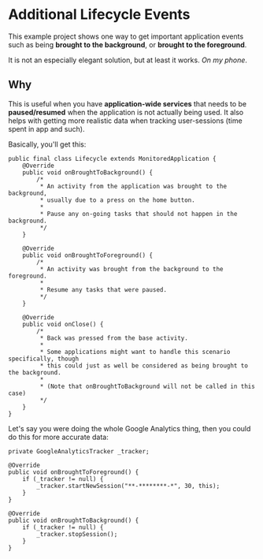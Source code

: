 # Additional Lifecycle Events

This example project shows one way to get important application events such as being **brought to the background**, or **brought to the foreground**.

It is not an especially elegant solution, but at least it works. *On my phone*.

## Why

This is useful when you have **application-wide services** that needs to be **paused/resumed** when the application is not actually being used. It also helps with getting more realistic data when tracking user-sessions (time spent in app and such).

Basically, you'll get this:

    public final class Lifecycle extends MonitoredApplication {
        @Override
        public void onBroughtToBackground() {
            /*
             * An activity from the application was brought to the background, 
             * usually due to a press on the home button.
             * 
             * Pause any on-going tasks that should not happen in the background.
             */
        }
        
        @Override
        public void onBroughtToForeground() {
            /*
             * An activity was brought from the background to the foreground.
             * 
             * Resume any tasks that were paused.
             */
        }
        
        @Override
        public void onClose() {
            /*
             * Back was pressed from the base activity.
             * 
             * Some applications might want to handle this scenario specifically, though
             * this could just as well be considered as being brought to the background.
             * 
             * (Note that onBroughtToBackground will not be called in this case)
             */
        }
    }

Let's say you were doing the whole Google Analytics thing, then you could do this for more accurate data:

    private GoogleAnalyticsTracker _tracker;

    @Override
    public void onBroughtToForeground() {
        if (_tracker != null) {
            _tracker.startNewSession("**-********-*", 30, this);
        }
    }

    @Override
    public void onBroughtToBackground() {
        if (_tracker != null) {
            _tracker.stopSession();
        }
    }